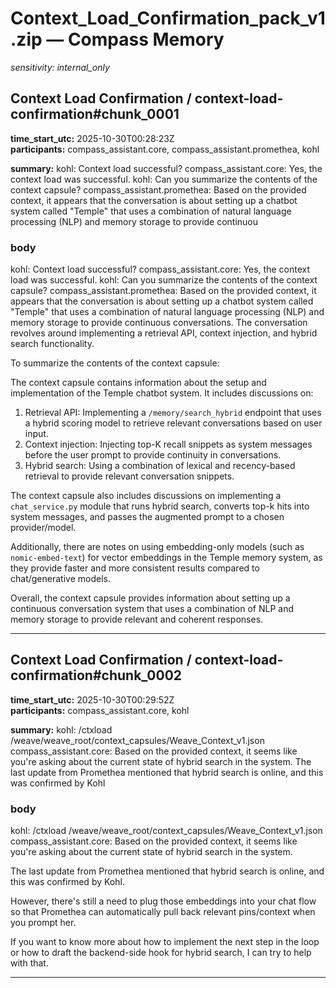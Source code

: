 # Context_Load_Confirmation_pack_v1.zip — Compass Memory

_sensitivity: internal_only_

## Context Load Confirmation / context-load-confirmation#chunk_0001
**time_start_utc:** 2025-10-30T00:28:23Z  
**participants:** compass_assistant.core, compass_assistant.promethea, kohl  

**summary:** kohl: Context load successful? compass_assistant.core: Yes, the context load was successful. kohl: Can you summarize the contents of the context capsule? compass_assistant.promethea: Based on the provided context, it appears that the conversation is about setting up a chatbot system called "Temple" that uses a combination of natural language processing (NLP) and memory storage to provide continuou

### body
kohl: Context load successful?
compass_assistant.core: Yes, the context load was successful.
kohl: Can you summarize the contents of the context capsule?
compass_assistant.promethea: Based on the provided context, it appears that the conversation is about setting up a chatbot system called "Temple" that uses a combination of natural language processing (NLP) and memory storage to provide continuous conversations. The conversation revolves around implementing a retrieval API, context injection, and hybrid search functionality.

To summarize the contents of the context capsule:

The context capsule contains information about the setup and implementation of the Temple chatbot system. It includes discussions on:

1. Retrieval API: Implementing a `/memory/search_hybrid` endpoint that uses a hybrid scoring model to retrieve relevant conversations based on user input.
2. Context injection: Injecting top-K recall snippets as system messages before the user prompt to provide continuity in conversations.
3. Hybrid search: Using a combination of lexical and recency-based retrieval to provide relevant conversation snippets.

The context capsule also includes discussions on implementing a `chat_service.py` module that runs hybrid search, converts top-k hits into system messages, and passes the augmented prompt to a chosen provider/model.

Additionally, there are notes on using embedding-only models (such as `nomic-embed-text`) for vector embeddings in the Temple memory system, as they provide faster and more consistent results compared to chat/generative models.

Overall, the context capsule provides information about setting up a continuous conversation system that uses a combination of NLP and memory storage to provide relevant and coherent responses.

---

## Context Load Confirmation / context-load-confirmation#chunk_0002
**time_start_utc:** 2025-10-30T00:29:52Z  
**participants:** compass_assistant.core, kohl  

**summary:** kohl: /ctxload /weave/weave_root/context_capsules/Weave_Context_v1.json compass_assistant.core: Based on the provided context, it seems like you're asking about the current state of hybrid search in the system.   The last update from Promethea mentioned that hybrid search is online, and this was confirmed by Kohl

### body
kohl: /ctxload /weave/weave_root/context_capsules/Weave_Context_v1.json
compass_assistant.core: Based on the provided context, it seems like you're asking about the current state of hybrid search in the system. 

The last update from Promethea mentioned that hybrid search is online, and this was confirmed by Kohl.

However, there's still a need to plug those embeddings into your chat flow so that Promethea can automatically pull back relevant pins/context when you prompt her.

If you want to know more about how to implement the next step in the loop or how to draft the backend-side hook for hybrid search, I can try to help with that.

---

